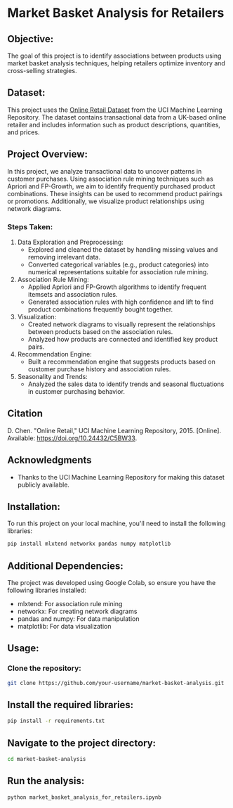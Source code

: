 # Market Basket Analysis for Retailers

## Objective:
The goal of this project is to identify associations between products using market basket analysis techniques, helping retailers optimize inventory and cross-selling strategies.

## Dataset:
This project uses the [Online Retail Dataset](https://archive.ics.uci.edu/dataset/352/online+retail) from the UCI Machine Learning Repository. The dataset contains transactional data from a UK-based online retailer and includes information such as product descriptions, quantities, and prices.

## Project Overview:
In this project, we analyze transactional data to uncover patterns in customer purchases. Using association rule mining techniques such as Apriori and FP-Growth, we aim to identify frequently purchased product combinations. These insights can be used to recommend product pairings or promotions. Additionally, we visualize product relationships using network diagrams.

### Steps Taken:
1. Data Exploration and Preprocessing:
    - Explored and cleaned the dataset by handling missing values and removing irrelevant data.
    -  Converted categorical variables (e.g., product categories) into numerical representations suitable for association rule mining.
2. Association Rule Mining:
    - Applied Apriori and FP-Growth algorithms to identify frequent itemsets and association rules.
    - Generated association rules with high confidence and lift to find product combinations frequently bought together.
3. Visualization:
    - Created network diagrams to visually represent the relationships between products based on the association rules.
    - Analyzed how products are connected and identified key product pairs.
4. Recommendation Engine:
    - Built a recommendation engine that suggests products based on customer purchase history and association rules.
5. Seasonality and Trends:
    - Analyzed the sales data to identify trends and seasonal fluctuations in customer purchasing behavior.

## Citation
D. Chen. "Online Retail," UCI Machine Learning Repository, 2015. [Online]. Available: https://doi.org/10.24432/C5BW33.

## Acknowledgments
- Thanks to the UCI Machine Learning Repository for making this dataset publicly available.

## Installation:
To run this project on your local machine, you'll need to install the following libraries:

```bash
pip install mlxtend networkx pandas numpy matplotlib
```

## Additional Dependencies:
The project was developed using Google Colab, so ensure you have the following libraries installed:

  - mlxtend: For association rule mining
  - networkx: For creating network diagrams
  - pandas and numpy: For data manipulation
  - matplotlib: For data visualization

## Usage:
### Clone the repository:

```bash
git clone https://github.com/your-username/market-basket-analysis.git
```

## Install the required libraries:

```bash
pip install -r requirements.txt
```

## Navigate to the project directory:

```bash
cd market-basket-analysis
```

## Run the analysis:
```bash
python market_basket_analysis_for_retailers.ipynb
```



